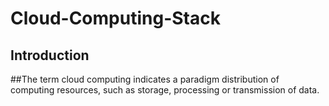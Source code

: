 # Cloud-Computing-Stack

## Introduction

##The term cloud computing indicates a paradigm distribution of computing resources, such as storage, processing or transmission of data.
